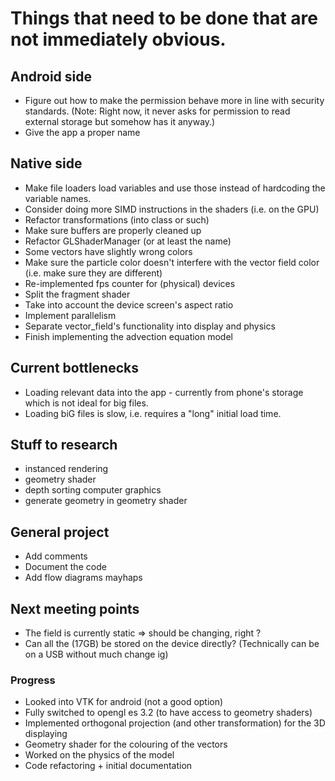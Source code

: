 # Things that need to be done that are not immediately obvious.

## Android side
- Figure out how to make the permission behave more in line with security standards. (Note: Right now, it never asks for permission to read external storage but somehow has it anyway.)
- Give the app a proper name

## Native side
- Make file loaders load variables and use those instead of hardcoding the variable names.
- Consider doing more SIMD instructions in the shaders (i.e. on the GPU)
- Refactor transformations (into class or such)
- Make sure buffers are properly cleaned up
- Refactor GLShaderManager (or at least the name)
- Some vectors have slightly wrong colors
- Make sure the particle color doesn't interfere with the vector field color (i.e. make sure they are different)
- Re-implemented fps counter for (physical) devices
- Split the fragment shader
- Take into account the device screen's aspect ratio
- Implement parallelism
- Separate vector_field's functionality into display and physics
- Finish implementing the advection equation model

## Current bottlenecks
- Loading relevant data into the app - currently from phone's storage which is not ideal for big files.
- Loading biG files is slow, i.e. requires a "long" initial load time.

## Stuff to research
- instanced rendering
- geometry shader
- depth sorting computer graphics
- generate geometry in geometry shader

## General project
- Add comments
- Document the code
- Add flow diagrams mayhaps

## Next meeting points
- The field is currently static => should be changing, right ?
- Can all the (17GB) be stored on the device directly? (Technically can be on a USB without much change ig)

### Progress
- Looked into VTK for android (not a good option)
- Fully switched to opengl es 3.2 (to have access to geometry shaders)
- Implemented orthogonal projection (and other transformation) for the 3D displaying
- Geometry shader for the colouring of the vectors
- Worked on the physics of the model
- Code refactoring + initial documentation
